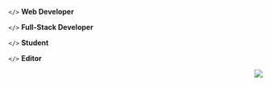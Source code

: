 `</>` **Web Developer** 

`</>` **Full-Stack Developer** 

`</>` **Student** 

`</>` **Editor** 


<img align="right" src="https://github-readme-stats.vercel.app/api?username=Kaptvn&theme=tokyonight&show_icons=true" />
<h3 align="left">
